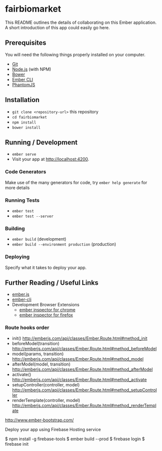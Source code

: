# fairbiomarket

This README outlines the details of collaborating on this Ember application.
A short introduction of this app could easily go here.

## Prerequisites

You will need the following things properly installed on your computer.

* [Git](https://git-scm.com/)
* [Node.js](https://nodejs.org/) (with NPM)
* [Bower](https://bower.io/)
* [Ember CLI](https://ember-cli.com/)
* [PhantomJS](http://phantomjs.org/)

## Installation

* `git clone <repository-url>` this repository
* `cd fairbiomarket`
* `npm install`
* `bower install`

## Running / Development

* `ember serve`
* Visit your app at [http://localhost:4200](http://localhost:4200).

### Code Generators

Make use of the many generators for code, try `ember help generate` for more details

### Running Tests

* `ember test`
* `ember test --server`

### Building

* `ember build` (development)
* `ember build --environment production` (production)

### Deploying

Specify what it takes to deploy your app.

## Further Reading / Useful Links

* [ember.js](http://emberjs.com/)
* [ember-cli](https://ember-cli.com/)
* Development Browser Extensions
  * [ember inspector for chrome](https://chrome.google.com/webstore/detail/ember-inspector/bmdblncegkenkacieihfhpjfppoconhi)
  * [ember inspector for firefox](https://addons.mozilla.org/en-US/firefox/addon/ember-inspector/)



### Route hooks order
 * init() http://emberjs.com/api/classes/Ember.Route.html#method_init
 * beforeModel(transition) http://emberjs.com/api/classes/Ember.Route.html#method_beforeModel
 * model(params, transition) http://emberjs.com/api/classes/Ember.Route.html#method_model
 * afterModel(model, transition) http://emberjs.com/api/classes/Ember.Route.html#method_afterModel
 * activate() http://emberjs.com/api/classes/Ember.Route.html#method_activate
 * setupController(controller, model) http://emberjs.com/api/classes/Ember.Route.html#method_setupController
 * renderTemplate(controller, model) http://emberjs.com/api/classes/Ember.Route.html#method_renderTemplate



http://www.ember-bootstrap.com/

Deploy your app using Firebase Hosting service

$ npm install -g firebase-tools
$ ember build --prod
$ firebase login
$ firebase init
